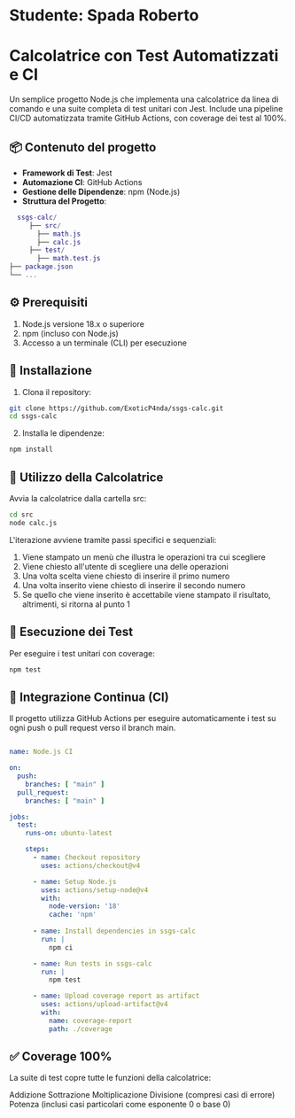# Studente: Spada Roberto

# Calcolatrice con Test Automatizzati e CI

Un semplice progetto Node.js che implementa una calcolatrice da linea di comando e una suite completa di test unitari con Jest. Include una pipeline CI/CD automatizzata tramite GitHub Actions, con coverage dei test al 100%.

## 📦 Contenuto del progetto

- **Framework di Test**: Jest
- **Automazione CI**: GitHub Actions
- **Gestione delle Dipendenze**: npm (Node.js)
- **Struttura del Progetto**:
```lua
  ssgs-calc/
     ├── src/
       ├── math.js
       ├── calc.js
     ├── test/
       ├── math.test.js
├── package.json
└── ...
```

## ⚙️ Prerequisiti

1. Node.js versione 18.x o superiore
2. npm (incluso con Node.js)
3. Accesso a un terminale (CLI) per esecuzione

## 🚀 Installazione

1. Clona il repository:

```bash
git clone https://github.com/ExoticP4nda/ssgs-calc.git
cd ssgs-calc
```

2. Installa le dipendenze:

```bash
npm install
```

## 🧮 Utilizzo della Calcolatrice

Avvia la calcolatrice dalla cartella src:

```bash
cd src
node calc.js
```
L'iterazione avviene tramite passi specifici e sequenziali:
 1. Viene stampato un menù che illustra le operazioni tra cui scegliere
 2. Viene chiesto all'utente di scegliere una delle operazioni
 3. Una volta scelta viene chiesto di inserire il primo numero
 4. Una volta inserito viene chiesto di inserire il secondo numero
 5. Se quello che viene inserito è accettabile viene stampato il risultato, altrimenti, si ritorna al punto 1


## 🧪 Esecuzione dei Test

Per eseguire i test unitari con coverage:

```bash
npm test
```

## 🔁 Integrazione Continua (CI)

Il progetto utilizza GitHub Actions per eseguire automaticamente i test su ogni push o pull request verso il branch main.

```yml

name: Node.js CI

on:
  push:
    branches: [ "main" ]
  pull_request:
    branches: [ "main" ]

jobs:
  test:
    runs-on: ubuntu-latest

    steps:
      - name: Checkout repository
        uses: actions/checkout@v4

      - name: Setup Node.js
        uses: actions/setup-node@v4
        with:
          node-version: '18'
          cache: 'npm'
          
      - name: Install dependencies in ssgs-calc
        run: |
          npm ci 

      - name: Run tests in ssgs-calc
        run: |
          npm test

      - name: Upload coverage report as artifact
        uses: actions/upload-artifact@v4
        with:
          name: coverage-report
          path: ./coverage
```

## ✅ Coverage 100%

La suite di test copre tutte le funzioni della calcolatrice:

Addizione
Sottrazione
Moltiplicazione
Divisione (compresi casi di errore)
Potenza (inclusi casi particolari come esponente 0 o base 0)
